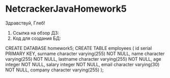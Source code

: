 # NetcrackerJavaHomework5

Здравствуй, Глеб!

1) Ссылка на обзор ДЗ:
2) Код для создания БД:

CREATE DATABASE homework5;
CREATE TABLE employees (
    id serial PRIMARY KEY,
    surname character varying(255) NOT NULL,
    name character varying(255) NOT NULL,
    lastname character varying(255) NOT NULL,
    age integer NOT NULL,
    salary integer NOT NULL,
    email character varying(30) NOT NULL,
    company character varying(255)
);
